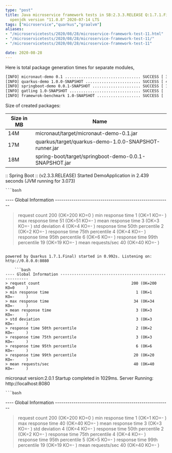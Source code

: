 ```yaml
---
type: "post"
title: Java microservice framework tests in SB:2.3.3.RELEASE Q:1.7.1.Final M:2.0.1
  openjdk version "11.0.8" 2020-07-14 LTS
tags: ["microservice","quarkus","graalvm"]
aliases:
- "/microservicetests/2020/08/28/microservice-framework-test-11.html"
- "/microservicetests/2020/08/28/microservice-framework-test-11/"
- "/microservicetests/2020/08/28/microservice-framework-test-11"

date: 2020-08-28
---
```

 
Here is total package generation times for separate modules,
```bash
[INFO] micronaut-demo 0.1 ................................. SUCCESS [ 34.372 s]
[INFO] quarkus-demo 1.0.0-SNAPSHOT ........................ SUCCESS [ 44.420 s]
[INFO] springboot-demo 0.0.1-SNAPSHOT ..................... SUCCESS [ 11.294 s]
[INFO] gatling 1.0-SNAPSHOT ............................... SUCCESS [  0.607 s]
[INFO] framewrok-benchmark 1.0-SNAPSHOT ................... SUCCESS [  0.001 s]
```
Size of created packages:

| Size in MB |  Name |
|------------|-------|
| 14M | micronaut/target/micronaut-demo-0.1.jar |
| 17M | quarkus/target/quarkus-demo-1.0.0-SNAPSHOT-runner.jar |
| 18M | spring-boot/target/springboot-demo-0.0.1-SNAPSHOT.jar |


:: Spring Boot :: (v2.3.3.RELEASE) Started DemoApplication in 2.439 seconds (JVM running for 3.073)

    ```bash
---- Global Information --------------------------------------------------------
> request count                                        200 (OK=200    KO=0     )
> min response time                                      1 (OK=1      KO=-     )
> max response time                                     51 (OK=51     KO=-     )
> mean response time                                     3 (OK=3      KO=-     )
> std deviation                                          4 (OK=4      KO=-     )
> response time 50th percentile                          2 (OK=2      KO=-     )
> response time 75th percentile                          4 (OK=4      KO=-     )
> response time 95th percentile                          6 (OK=6      KO=-     )
> response time 99th percentile                         19 (OK=19     KO=-     )
> mean requests/sec                                     40 (OK=40     KO=-     )
```

powered by Quarkus 1.7.1.Final) started in 0.992s. Listening on: http://0.0.0.0:8080

    ```bash
---- Global Information --------------------------------------------------------
> request count                                        200 (OK=200    KO=0     )
> min response time                                      1 (OK=1      KO=-     )
> max response time                                     34 (OK=34     KO=-     )
> mean response time                                     3 (OK=3      KO=-     )
> std deviation                                          3 (OK=3      KO=-     )
> response time 50th percentile                          2 (OK=2      KO=-     )
> response time 75th percentile                          3 (OK=3      KO=-     )
> response time 95th percentile                          6 (OK=6      KO=-     )
> response time 99th percentile                         20 (OK=20     KO=-     )
> mean requests/sec                                     40 (OK=40     KO=-     )
```

micronaut version:2.0.1 Startup completed in 1029ms. Server Running: http://localhost:8080

    ```bash
---- Global Information --------------------------------------------------------
> request count                                        200 (OK=200    KO=0     )
> min response time                                      1 (OK=1      KO=-     )
> max response time                                     40 (OK=40     KO=-     )
> mean response time                                     3 (OK=3      KO=-     )
> std deviation                                          4 (OK=4      KO=-     )
> response time 50th percentile                          2 (OK=2      KO=-     )
> response time 75th percentile                          4 (OK=4      KO=-     )
> response time 95th percentile                          5 (OK=5      KO=-     )
> response time 99th percentile                         19 (OK=19     KO=-     )
> mean requests/sec                                     40 (OK=40     KO=-     )
```
